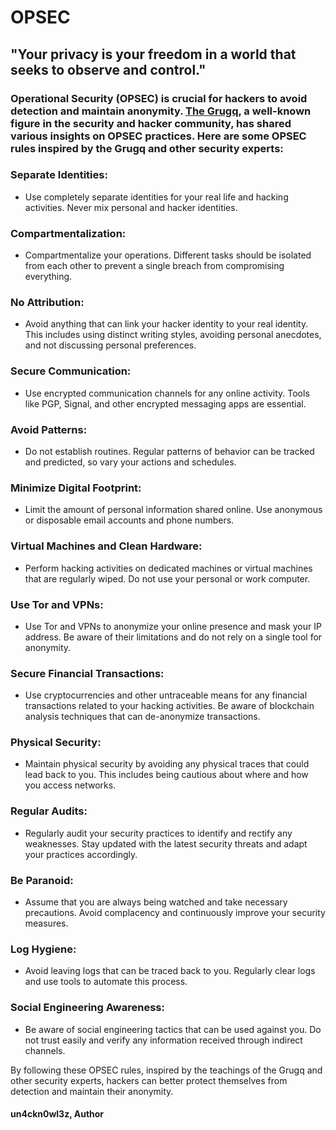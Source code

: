 # OPSEC
## "Your privacy is your freedom in a world that seeks to observe and control."

### Operational Security (OPSEC) is crucial for hackers to avoid detection and maintain anonymity. <a href="https://github.com/grugq" target="_blank">The Grugq</a>, a well-known figure in the security and hacker community, has shared various insights on OPSEC practices. Here are some OPSEC rules inspired by the Grugq and other security experts:


### Separate Identities:

- Use completely separate identities for your real life and hacking activities. Never mix personal and hacker identities.

### Compartmentalization:

- Compartmentalize your operations. Different tasks should be isolated from each other to prevent a single breach from compromising everything.

### No Attribution:

- Avoid anything that can link your hacker identity to your real identity. This includes using distinct writing styles, avoiding personal anecdotes, and not discussing personal preferences.

### Secure Communication:

- Use encrypted communication channels for any online activity. Tools like PGP, Signal, and other encrypted messaging apps are essential.

### Avoid Patterns:

- Do not establish routines. Regular patterns of behavior can be tracked and predicted, so vary your actions and schedules.

### Minimize Digital Footprint:

- Limit the amount of personal information shared online. Use anonymous or disposable email accounts and phone numbers.

### Virtual Machines and Clean Hardware:

- Perform hacking activities on dedicated machines or virtual machines that are regularly wiped. Do not use your personal or work computer.

### Use Tor and VPNs:

- Use Tor and VPNs to anonymize your online presence and mask your IP address. Be aware of their limitations and do not rely on a single tool for anonymity.

### Secure Financial Transactions:

- Use cryptocurrencies and other untraceable means for any financial transactions related to your hacking activities. Be aware of blockchain analysis techniques that can de-anonymize transactions.

### Physical Security:

- Maintain physical security by avoiding any physical traces that could lead back to you. This includes being cautious about where and how you access networks.

### Regular Audits:

- Regularly audit your security practices to identify and rectify any weaknesses. Stay updated with the latest security threats and adapt your practices accordingly.

### Be Paranoid:

- Assume that you are always being watched and take necessary precautions. Avoid complacency and continuously improve your security measures.

### Log Hygiene:

- Avoid leaving logs that can be traced back to you. Regularly clear logs and use tools to automate this process.

### Social Engineering Awareness:

- Be aware of social engineering tactics that can be used against you. Do not trust easily and verify any information received through indirect channels.

By following these OPSEC rules, inspired by the teachings of the Grugq and other security experts, hackers can better protect themselves from detection and maintain their anonymity.

#### un4ckn0wl3z, Author

